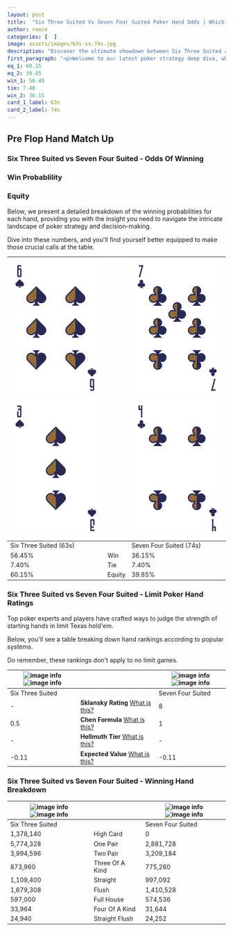 ```yaml
---
layout: post
title:  "Six Three Suited Vs Seven Four Suited Poker Hand Odds | Which Is The Better Hand In Poker? A Complete Guide"
author: reece
categories: [  ]
image: assets/images/63s-vs-74s.jpg
description: "Discover the ultimate showdown between Six Three Suited and Seven Four Suited in poker! Uncover the odds, strategies, and scenarios where one hand triumphs over the other. Get ready to up your poker game with this thrilling analysis."
first_paragraph: "<p>Welcome to our latest poker strategy deep dive, where we're pitting two distinct hands against each other in a high-stakes showdown: Six Three Suited vs Seven Four Suited.</p><p>In the dynamic world of poker, every decision counts, and knowing which hand holds the upper hand is key to your success at the table.</p><p>In this article, we'll dissect these two hands, explore the scenarios where one dominates the other, and equip you with the knowledge to make strategic choices that can tip the odds in your favor.</p><p>Get ready to unravel the intriguing dynamics of these poker hands and elevate your game to new heights.</p>"
eq_1: 60.15
eq_2: 39.85
win_1: 56.45
tie: 7.40
win_2: 36.15
card_1_label: 63s
card_2_label: 74s
---
```




[comment]: # (sp0)

## Pre Flop Hand Match Up

<div class="table hand-ratings" markdown="1"> 



### Six Three Suited vs Seven Four Suited - Odds Of Winning


  
<div class="row graphs"> 
<div class="col-lg-6">
    <h3>Win Probablility</h3>
    <canvas id="WinChart"></canvas>
</div>
<div class="col-lg-6">
    <h3>Equity</h3>
    <canvas id="EquityChart"></canvas>
</div>
</div>

  Below, we present a detailed breakdown of the winning probabilities for each hand, providing you with the insight you need to navigate the intricate landscape of poker strategy and decision-making. 

Dive into these numbers, and you'll find yourself better equipped to make those crucial calls at the table.


    
| ![image info](assets/images/hand1/6.png) ![image info](assets/images/hand1/3.png) |  | ![image info](assets/images/hand2/7.png) ![image info](assets/images/hand2/4.png) |
| -------- | -------- | -------- |
| Six Three Suited (63s) |  | Seven Four Suited (74s) |
| 56.45% | Win | 36.15% |
| 7.40% | Tie | 7.40% |
| 60.15% | Equity | 39.85% |




[comment]: # (sp1)



### Six Three Suited vs Seven Four Suited - Limit Poker Hand Ratings

Top poker experts and players have crafted ways to judge the strength of starting hands in limit Texas hold'em. 

Below, you'll see a table breaking down hand rankings according to popular systems. 

Do remember, these rankings don't apply to no limit games.


    
| ![image info](https://www.riverpairs.com/assets/images/hand1/6.png) ![image info](https://www.riverpairs.com/assets/images/hand1/3.png) |  | ![image info](https://www.riverpairs.com/assets/images/hand2/7.png) ![image info](https://www.riverpairs.com/assets/images/hand2/4.png) |
| -------- | -------- | -------- |
| Six Three Suited |  | Seven Four Suited |
| - | **Sklansky Rating** [What is this?](/sklansky-rating-explained) | 8 |
| 0.5 | **Chen Formula** [What is this?](/chen-formula-explained) | 1 |
| - | **Hellmuth Tier** [What is this?](/Hellmuth-tier-explained) | - |
| -0.11 | **Expected Value** [What is this?](/expected-value-explained) | -0.11 |




[comment]: # (sp2)



### Six Three Suited vs Seven Four Suited - Winning Hand Breakdown


    
| ![image info](https://www.riverpairs.com/assets/images/hand1/6.png) ![image info](https://www.riverpairs.com/assets/images/hand1/3.png) |  | ![image info](https://www.riverpairs.com/assets/images/hand2/7.png) ![image info](https://www.riverpairs.com/assets/images/hand2/4.png) |
| -------- | -------- | -------- |
| Six Three Suited |  | Seven Four Suited |
| 1,378,140 | High Card | 0 |
| 5,774,328 | One Pair | 2,881,728 |
| 3,994,596 | Two Pair | 3,209,184 |
| 873,960 | Three Of A Kind | 775,260 |
| 1,109,400 | Straight | 997,092 |
| 1,679,308 | Flush | 1,410,528 |
| 597,000 | Full House | 574,536 |
| 33,964 | Four Of A Kind | 31,644 |
| 24,940 | Straight Flush | 24,252 |




[comment]: # (sp3)



</div>

[comment]: # (sp4)



[comment]: # (sp5)

